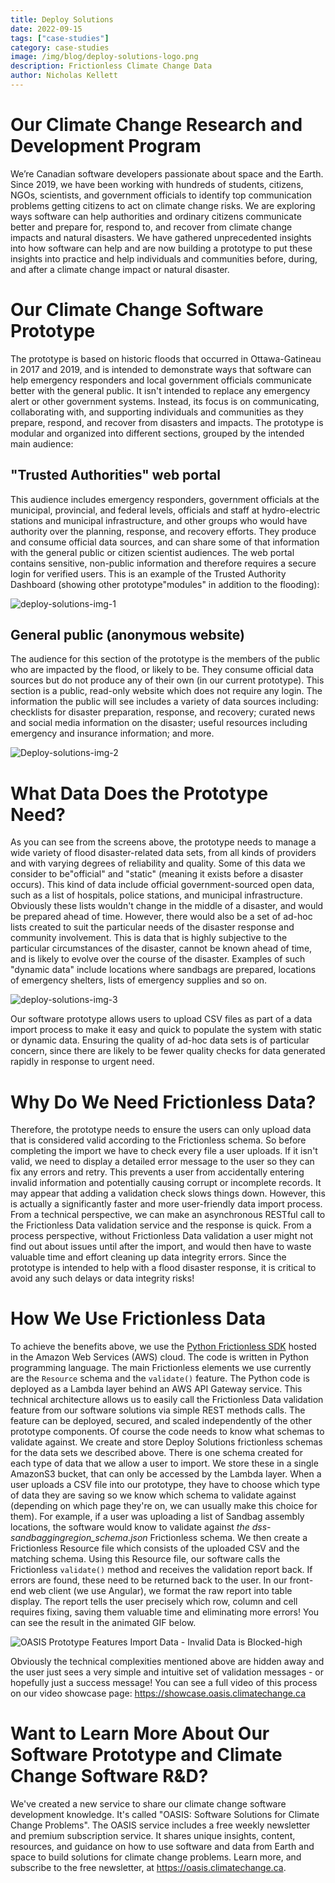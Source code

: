 ```yaml
---
title: Deploy Solutions
date: 2022-09-15
tags: ["case-studies"]
category: case-studies
image: /img/blog/deploy-solutions-logo.png
description: Frictionless Climate Change Data
author: Nicholas Kellett
---
```

# Our Climate Change Research and Development Program
We’re Canadian software developers passionate about space and the Earth.
Since 2019, we have been working with hundreds of students, citizens, NGOs, scientists, and government officials to identify top communication problems getting citizens to act on climate change risks. We are exploring ways software can help authorities and ordinary citizens communicate better and prepare for, respond to, and recover from climate change impacts and natural disasters.
We have gathered unprecedented insights into how software can help and are now building a prototype to put these insights into practice and help individuals and communities before, during, and after a climate change impact or natural disaster. 
 
# Our Climate Change Software Prototype
The prototype is based on historic floods that occurred in Ottawa-Gatineau in 2017 and 2019, and is intended to demonstrate ways that software can help emergency responders and local government officials communicate better with the general public. 
It isn't intended to replace any emergency alert or other government systems. Instead, its focus is on communicating, collaborating with, and supporting individuals and communities as they prepare, respond, and recover from disasters and impacts.
The prototype is modular and organized into different sections, grouped by the intended main audience: 
## "Trusted Authorities" web portal
This audience includes emergency responders, government officials at the municipal, provincial, and federal levels, officials and staff at hydro-electric stations and municipal infrastructure, and other groups who would have authority over the planning, response, and recovery efforts. They produce and consume official data sources, and can share some of that information with the general public or citizen scientist audiences. The web portal contains sensitive, non-public information and therefore requires a secure login for verified users.
This is an example of the Trusted Authority Dashboard (showing other prototype"modules" in addition to the flooding): 
 
![deploy-solutions-img-1](https://user-images.githubusercontent.com/74717970/190383577-834115e6-2321-4e73-9a49-bceb653b4995.png)
 
## General public (anonymous website)
The audience for this section of the prototype is the members of the public who are impacted by the flood, or likely to be. They consume official data sources but do not produce any of their own (in our current prototype). This section is a public, read-only website which does not require any login.
The information the public will see includes a variety of data sources including: checklists for disaster preparation, response, and recovery; curated news and social media information on the disaster; useful resources including emergency and insurance information; and more.
 
 ![Deploy-solutions-img-2](https://user-images.githubusercontent.com/74717970/190383710-75711826-3f6e-4399-8cb0-21e84026dac8.png)
 
# What Data Does the Prototype Need?
As you can see from the screens above, the prototype needs to manage a wide variety of flood disaster-related data sets, from all kinds of providers and with varying degrees of reliability and quality.
Some of this data we consider to be"official" and "static" (meaning it exists before a disaster occurs). This kind of data include official government-sourced open data, such as a list of hospitals, police stations, and municipal infrastructure. 
Obviously these lists wouldn't change in the middle of a disaster, and would be prepared ahead of time.
However, there would also be a set of ad-hoc lists created to suit the particular needs of the disaster response and community involvement. This is data that is highly subjective to the particular circumstances of the disaster, cannot be known ahead of time, and is likely to evolve over the course of the disaster. 
Examples of such "dynamic data" include locations where sandbags are prepared, locations of emergency shelters, lists of emergency supplies and so on. 
 

![deploy-solutions-img-3](https://user-images.githubusercontent.com/74717970/190383842-d98004a8-b78a-46f7-8bf9-c322ba9ae1bf.png)

Our software prototype allows users to upload CSV files as part of a data import process to make it easy and quick to populate the system with static or dynamic data. 
Ensuring the quality of ad-hoc data sets is of particular concern, since there are likely to be fewer quality checks for data generated rapidly in response to urgent need.
 
# Why Do We Need Frictionless Data?
Therefore, the prototype needs to ensure the users can only upload data that is considered valid according to the Frictionless schema. So before completing the import we have to check every file a user uploads. If it isn't valid, we need to display a detailed error message to the user so they can fix any errors and retry. 
This prevents a user from accidentally entering invalid information and potentially causing corrupt or incomplete records. 
It may appear that adding a validation check slows things down. However, this is actually a significantly faster and more user-friendly data import process. From a technical perspective, we can make an asynchronous RESTful call to the Frictionless Data validation service and the response is quick. From a process perspective, without Frictionless Data validation a user might not find out about issues until after the import, and would then have to waste valuable time and effort cleaning up data integrity errors.
Since the prototype is intended to help with a flood disaster response, it is critical to avoid any such delays or data integrity risks!
 
# How We Use Frictionless Data
To achieve the benefits above, we use the [Python Frictionless SDK](https://framework.frictionlessdata.io/) hosted in the Amazon Web Services (AWS) cloud. 
The code is written in Python programming language. The main Frictionless elements we use currently are the `Resource` schema and the `validate()` feature. The Python code is deployed as a Lambda layer behind an AWS API Gateway service.
This technical architecture allows us to easily call the Frictionless Data validation feature from our software solutions via simple REST methods calls. The feature can be deployed, secured, and scaled independently of the other prototype components.
Of course the code needs to know what schemas to validate against. We create and store Deploy Solutions frictionless schemas for the data sets we described above. There is one schema created for each type of data that we allow a user to import. We store these in a single AmazonS3 bucket, that can only be accessed by the Lambda layer.
When a user uploads a CSV file into our prototype, they have to choose which type of data they are saving so we know which schema to validate against (depending on which page they're on, we can usually make this choice for them). 
For example, if a user was uploading a list of Sandbag assembly locations, the software would know to validate against _the dss-sandbaggingregion_schema.json_ Frictionless schema.
We then create a Frictionless Resource file which consists of the uploaded CSV and the matching schema. Using this Resource file, our software calls the Frictionless `validate()` method and receives the validation report back.
If errors are found, these need to be returned back to the user. In our front-end web client (we use Angular), we format the raw report into table display. The report tells the user precisely which row, column and cell requires fixing, saving them valuable time and eliminating more errors!
You can see the result in the animated GIF below.
 
![OASIS Prototype Features Import Data - Invalid Data is Blocked-high](https://user-images.githubusercontent.com/74717970/190384046-de12a2d2-622a-452c-b324-721d689ea2e9.gif)
 
Obviously the technical complexities mentioned above are hidden away and the user just sees a very simple and intuitive set of validation messages - or hopefully just a success message!
You can see a full video of this process on our video showcase page: https://showcase.oasis.climatechange.ca
 
# Want to Learn More About Our Software Prototype and Climate Change Software R&D?
We've created a new service to share our climate change software development knowledge. It's called "OASIS: Software Solutions for Climate Change Problems".
The OASIS service includes a free weekly newsletter and premium subscription service. It shares unique insights, content, resources, and guidance on how to use software and data from Earth and space to build solutions for climate change problems.
Learn more, and subscribe to the free newsletter, at https://oasis.climatechange.ca.

